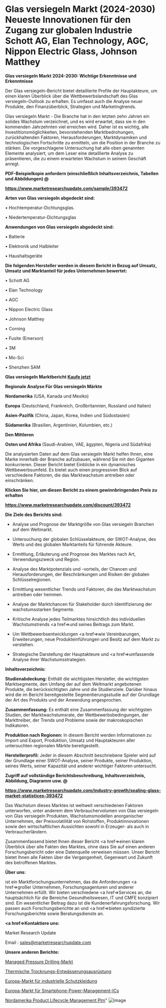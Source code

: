 # Glas versiegeln Markt (2024-2030) Neueste Innovationen für den Zugang zur globalen Industrie Schott AG, Elan Technology, AGC, Nippon Electric Glass, Johnson Matthey

<strong>Glas versiegeln Markt 2024-2030: Wichtige Erkenntnisse und Erkenntnisse</strong>

Der Glas versiegeln-Bericht bietet detaillierte Profile der Hauptakteure, um einen klaren Überblick über die Wettbewerbslandschaft des Glas versiegeln-Outlook zu erhalten. Es umfasst auch die Analyse neuer Produkte, den Finanzüberblick, Strategien und Marketingtrends.

Glas versiegeln Markt - Die Branche hat in den letzten zehn Jahren ein solides Wachstum verzeichnet, und es wird erwartet, dass sie in den kommenden Jahrzehnten viel erreichen wird. Daher ist es wichtig, alle Investitionsmöglichkeiten, bevorstehenden Marktbedrohungen, zurückhaltenden Faktoren, Herausforderungen, Marktdynamiken und technologischen Fortschritte zu ermitteln, um die Position in der Branche zu stärken. Die vorgeschlagene Untersuchung hat alle oben genannten Elemente analysiert, um dem Leser eine detaillierte Analyse zu präsentieren, die zu einem erwarteten Wachstum in seinem Geschäft anregt.



<strong><b>PDF-Beispielkopie anfordern (einschließlich Inhaltsverzeichnis, Tabellen und Abbildungen) @ </b></strong>

<strong><a href=https://www.marketresearchupdate.com/sample/393472>

<strong>https://www.marketresearchupdate.com/sample/393472</u></a></strong></strong>



<strong>Arten von Glas versiegeln abgedeckt sind:</strong>

• Hochtemperatur-Dichtungsglas.

• Niedertemperatur-Dichtungsglas



<strong>Anwendungen von Glas versiegeln abgedeckt sind:</strong>

• Batterie

• Elektronik und Halbleiter

• Haushaltsgeräte



<strong>Die folgenden Hersteller werden in diesem Bericht in Bezug auf Umsatz, Umsatz und Marktanteil für jedes Unternehmen bewertet:</strong>

• Schott AG

• Elan Technology

• AGC

• Nippon Electric Glass

• Johnson Matthey

• Corning

• Fusite (Emerson)

• 3M

• Mo-Sci

• Shenzhen SAM



<strong>Glas versiegeln Marktbericht <a href=https://www.marketresearchupdate.com/buynow/393472>Kaufe jetzt</a></strong>



<strong>Regionale Analyse Für Glas versiegeln Märkte</strong>



<strong>Nordamerika</strong> (USA, Kanada und Mexiko)



<strong>Europa</strong> (Deutschland, Frankreich, Großbritannien, Russland und Italien)



<strong>Asien-Pazifik</strong> (China, Japan, Korea, Indien und Südostasien)



<strong>Südamerika</strong> (Brasilien, Argentinien, Kolumbien, etc.)



<strong>Den Mittleren</strong> 

<strong>Osten und Afrika</strong> (Saudi-Arabien, VAE, ägypten, Nigeria und Südafrika)

Die analysierten Daten auf dem Glas versiegeln Markt helfen Ihnen, eine Marke innerhalb der Branche aufzubauen, während Sie mit den Giganten konkurrieren. Dieser Bericht bietet Einblicke in ein dynamisches Wettbewerbsumfeld. Es bietet auch einen progressiven Blick auf verschiedene Faktoren, die das Marktwachstum antreiben oder einschränken.



<strong>Klicken Sie hier, um diesen Bericht zu einem gewinnbringenden Preis zu erhalten
</strong>

<strong><a href=https://www.marketresearchupdate.com/discount/393472>https://www.marketresearchupdate.com/discount/393472</b></u></strong></a>



<strong>Die Ziele des Berichts sind:</strong>

- Analyse und Prognose der Marktgröße von Glas versiegeln Branchen auf dem Weltmarkt.

- Untersuchung der globalen Schlüsselakteure, der SWOT-Analyse, des Werts und des globalen Marktanteils für führende Akteure.

- Ermittlung, Erläuterung und Prognose des Marktes nach Art, Verwendungszweck und Region.

- Analyse des Marktpotenzials und -vorteils, der Chancen und Herausforderungen, der Beschränkungen und Risiken der globalen Schlüsselregionen.

- Ermittlung wesentlicher Trends und Faktoren, die das Marktwachstum antreiben oder hemmen.

- Analyse der Marktchancen für Stakeholder durch Identifizierung der wachstumsstarken Segmente.

- Kritische Analyse jedes Teilmarktes hinsichtlich des individuellen Wachstumstrends <a href=>und</a> seines Beitrags zum Markt.

- Um Wettbewerbsentwicklungen <a href=>wie</a> Vereinbarungen, Erweiterungen, neue Produkteinführungen und Besitz auf dem Markt zu verstehen.

- Strategische Darstellung der Hauptakteure und <a href=>umfas</a>sende Analyse ihrer Wachstumsstrategien.



<strong>Inhaltsverzeichnis:</strong>



<strong>Studienabdeckung:</strong> Enthält die wichtigsten Hersteller, die wichtigsten Marktsegmente, den Umfang der auf dem Weltmarkt angebotenen Produkte, die berücksichtigten Jahre und die Studienziele. Darüber hinaus wird die im Bericht bereitgestellte Segmentierungsstudie auf der Grundlage der Art des Produkts und der Anwendung angesprochen.



<strong>Zusammenfassung:</strong> Es enthält eine Zusammenfassung der wichtigsten Studien, der Marktwachstumsrate, der Wettbewerbsbedingungen, der Markttreiber, der Trends und Probleme sowie der makroskopischen Indikatoren.



<strong>Produktion nach Regionen:</strong> In diesem Bericht werden Informationen zu Import und Export, Produktion, Umsatz und Hauptakteuren aller untersuchten regionalen Märkte bereitgestellt.



<strong>Herstellerprofil:</strong> Jeder in diesem Abschnitt beschriebene Spieler wird auf der Grundlage einer SWOT-Analyse, seiner Produkte, seiner Produktion, seines Werts, seiner Kapazität und anderer wichtiger Faktoren untersucht.



<strong><b>Zugriff auf vollständige Berichtsbeschreibung, Inhaltsverzeichnis, Abbildung, Diagramm usw. @ </b></strong>

<strong><a href=https://www.marketresearchupdate.com/industry-growth/sealing-glass-market-statistices-393472>https://www.marketresearchupdate.com/industry-growth/sealing-glass-market-statistices-393472</a></strong>

Das Wachstum dieses Marktes ist weltweit verschiedenen Faktoren unterworfen, unter anderem dem Verbrauchervolumen von Glas versiegeln von Glas versiegeln Produkten, Wachstumsmodellen anorganischer Unternehmen, der Preisvolatilität von Rohstoffen, Produktinnovationen sowie den wirtschaftlichen Aussichten sowohl in Erzeuger- als auch in Verbraucherländern.

Zusammenfassend bietet Ihnen dieser Bericht <a href=>einen</a> klaren Überblick über alle Fakten des Marktes, ohne dass Sie auf einen anderen Forschungsbericht oder eine Datenquelle verweisen müssen. Unser Bericht bietet Ihnen alle Fakten über die Vergangenheit, Gegenwart und Zukunft des betroffenen Marktes.



<strong>Über uns:</strong>

 ist ein Marktforschungsunternehmen, das die Anforderungen <a href=>großer</a> Unternehmen, Forschungsagenturen und anderer Unternehmen erfüllt. Wir bieten verschiedene <a href=>Services</a> an, die hauptsächlich für die Bereiche Gesundheitswesen, IT und CMFE konzipiert sind. Ein wesentlicher Beitrag dazu ist die Kundenerfahrungsforschung. Wir passen auch Forschungsberichte an und <a href=>bieten</a> syndizierte Forschungsberichte sowie Beratungsdienste an.



<strong><a href=>Kontaktiere uns:</a></strong>

Market Research Update

Email : sales@marketresearchupdate.com



<strong>Unsere anderen Berichte:</strong>

<a href=https://www.linkedin.com/pulse/managed-pressure-drilling-market-latest-report-outstanding>Managed Pressure Drilling-Markt</a>

<a href=https://www.linkedin.com/pulse/thermal-drying-dewatering-equipment>Thermische Trocknungs-Entwässerungsausrüstung</a>

<a href=https://www.linkedin.com/pulse/europe-industrial-protective-clothing-market-size-share-1e>Europa-Markt für industrielle Schutzkleidung</a>

<a href=https://www.linkedin.com/pulse/europe-smartphone-power-management-ic-market>Europa-Markt für Smartphone-Power-Management-ICs</a>

<a href=https://www.linkedin.com/pulse/north-america-product-lifecycle-management-plm>Nordamerika Product Lifecycle Management Plm</a>"
![image](https://github.com/meghapanth/markettrends/assets/163847665/6d93c3ee-1ac1-4ca3-9c0a-f66af251e91a)
